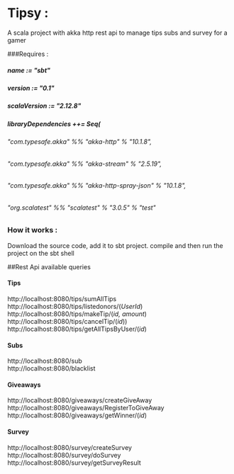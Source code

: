 # Tipsy  :
A scala project with akka http rest api to manage tips subs and survey for a gamer

###Requires :

##### name := "sbt"

##### version := "0.1"

##### scalaVersion := "2.12.8"

##### libraryDependencies ++= Seq(
 ######  "com.typesafe.akka" %% "akka-http" % "10.1.8",
  ###### "com.typesafe.akka" %% "akka-stream" % "2.5.19",
  ###### "com.typesafe.akka" %% "akka-http-spray-json" % "10.1.8",
  ###### "org.scalatest" %% "scalatest" % "3.0.5" % "test"

### How it works :

Download the source code, add it to sbt project.
compile and then run the project on the sbt shell

##Rest Api available queries

#### Tips 

http://localhost:8080/tips/sumAllTips  
http://localhost:8080/tips/listedonors/(*UserId*)  
http://localhost:8080/tips/makeTip/(*id, amount*)  
http://localhost:8080/tips/cancelTip/(*id*))  
http://localhost:8080/tips/getAllTipsByUser/(*id*)  

#### Subs

http://localhost:8080/sub  
http://localhost:8080/blacklist  


#### Giveaways

http://localhost:8080/giveaways/createGiveAway  
http://localhost:8080/giveaways/RegisterToGiveAway  
http://localhost:8080/giveaways/getWinner/(*id*)  

#### Survey

http://localhost:8080/survey/createSurvey  
http://localhost:8080/survey/doSurvey  
http://localhost:8080/survey/getSurveyResult  

